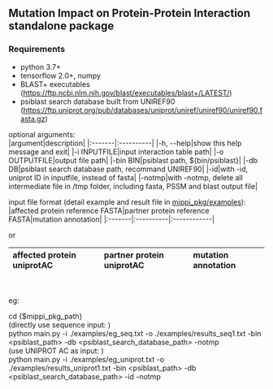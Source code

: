 ## Mutation Impact on Protein-Protein Interaction standalone package

### Requirements
* python 3.7+
* tensorflow 2.0+, numpy
* BLAST+ executables (https://ftp.ncbi.nlm.nih.gov/blast/executables/blast+/LATEST/)
* psiblast search database built from UNIREF90 (https://ftp.uniprot.org/pub/databases/uniprot/uniref/uniref90/uniref90.fasta.gz)

optional arguments:  
|argument|description|
|:-------|:----------|
|-h, --help|show this help message and exit|
|-i INPUTFILE|input interaction table path|
|-o OUTPUTFILE|output file path|
|-bin BIN|psiblast path, ${bin/psiblast}|
|-db DB|psiblast search database path, recommand UNIREF90|
|-id|with -id, uniprot ID in inputfile, instead of fasta|
|-notmp|with -notmp, delete all intermediate file in /tmp folder, including fasta, PSSM and blast output file|


input file format (detail example and result file in [mippi_pkg/examples](https://github.com/kentergav/MIPPI/tree/master/mippi_pkg/examples)):  
|affected protein reference FASTA|partner protein reference FASTA|mutation annotation|
|:-------|:----------|:------------|

or

|affected protein uniprotAC|partner protein uniprotAC|mutation annotation|
|:-------|:----------|:------------|

&nbsp;
&nbsp;
&nbsp;

eg:  

cd {$mippi_pkg_path}  
(directly use sequence input: )  
python main.py -i ./examples/eg_seq.txt -o ./examples/results_seq1.txt -bin <psiblast_path> -db <psiblast_search_database_path> -notmp  
(use UNIPROT AC as input: )  
python main.py -i ./examples/eg_uniprot.txt -o ./examples/results_uniprot1.txt -bin <psiblast_path> -db <psiblast_search_database_path> -id -notmp  
